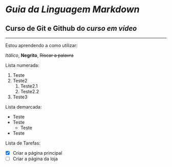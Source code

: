 # _Guia da Linguagem Markdown_

## Curso de Git e Github do *curso em vídeo*
---

Estou aprendendo a como utilizar:

*Itálico*, **Negrito**, ~~Riscar a palavra~~


Lista numerada:
1. Teste
0. Teste2
   1. Teste2.1
   2. Teste2.2
1. Teste3


Lista demarcada:
* Teste
* Teste
   * Teste
* Teste


Lista de Tarefas:
- [x] Criar a página principal
- [ ] Criar a página da loja